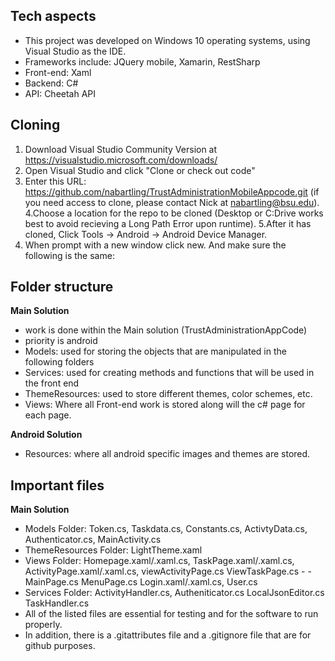 ## **Tech aspects**
- This project was developed on Windows 10 operating systems, using Visual Studio as the IDE.
- Frameworks include: JQuery mobile, Xamarin, RestSharp
- Front-end: Xaml 
- Backend: C#
- API: Cheetah API

## **Cloning**
1. Download Visual Studio Community Version at https://visualstudio.microsoft.com/downloads/
2. Open Visual Studio and click "Clone or check out code"
3. Enter this URL: https://github.com/nabartling/TrustAdministrationMobileAppcode.git (if you need access to clone, please contact Nick at nabartling@bsu.edu).
4.Choose a location for the repo to be cloned (Desktop or C:Drive works best to avoid recieving a Long Path Error upon runtime).
5.After it has cloned, Click Tools -> Android -> Android Device Manager.
6. When prompt with a new window click new. And make sure the following is the same:

## **Folder structure**
**Main Solution** 
- work is done within the Main solution (TrustAdministrationAppCode) 
- priority is android 
- Models: used for storing the objects that are manipulated in the following folders 
- Services: used for creating methods and functions that will be used in the front end
- ThemeResources: used to store different themes, color schemes, etc.
- Views: Where all Front-end work is stored along will the c# page for each page. 

**Android Solution** 
- Resources: where all android specific images and themes are stored.

## **Important files**
**Main Solution**
- Models Folder: Token.cs, Taskdata.cs, Constants.cs, ActivtyData.cs, Authenticator.cs, MainActivity.cs 
- ThemeResources Folder: LightTheme.xaml
- Views Folder: Homepage.xaml/.xaml.cs, TaskPage.xaml/.xaml.cs, ActivityPage.xaml/.xaml.cs, viewActivityPage.cs ViewTaskPage.cs - -  MainPage.cs MenuPage.cs Login.xaml/.xaml.cs, User.cs 
- Services Folder: ActivityHandler.cs, Autheniticator.cs LocalJsonEditor.cs TaskHandler.cs
- All of the listed files are essential for testing and for the software to run properly.  
- In addition, there is a .gitattributes file and a .gitignore file that are for github purposes. 
